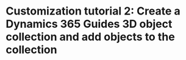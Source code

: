 

# Customization tutorial 2: Create a Dynamics 365 Guides 3D object collection and add objects to the collection

